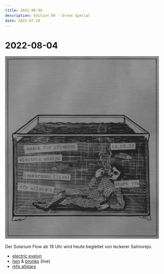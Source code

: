 ```yaml
---
title: 2022-08-04
description: Edition 09 - Drone Special
date: 2022-07-28
---
```


# 2022-08-04

![](220804.jpg)

Der Solarium Flow ab 19 Uhr wird heute begleitet von leckerer Salmorejo.

- [electric evelyn](https://soundcloud.com/electricevelyn)
- [hen](https://soundcloud.com/heninspace) & [bronko](https://soundcloud.com/bronko-t) (live)
- [mfp allstars](/about)

